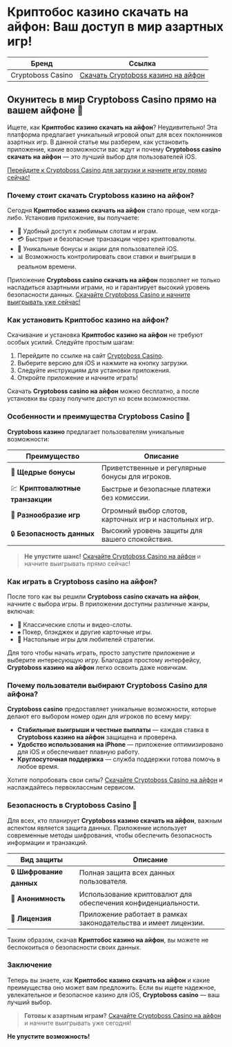 # Криптобос казино скачать на айфон: Ваш доступ в мир азартных игр!

| Бренд | Ссылка |
|-------|--------|
| Cryptoboss Casino | [Скачать Cryptoboss казино на айфон](https://cryptobossc.online/d847bcfa9) |

## Окунитесь в мир Cryptoboss Casino прямо на вашем айфоне 📲

Ищете, как **Криптобос казино скачать на айфон**? Неудивительно! Эта платформа предлагает уникальный игровой опыт для всех поклонников азартных игр. В данной статье мы разберем, как установить приложение, какие возможности вас ждут и почему **Cryptoboss casino скачать на айфон** — это лучший выбор для пользователей iOS.

[Перейдите к Cryptoboss Casino для загрузки и начните игру прямо сейчас!](https://cryptobossc.online/d847bcfa9)

### Почему стоит скачать Cryptoboss казино на айфон?

Сегодня **Криптобос казино скачать на айфон** стало проще, чем когда-либо. Установив приложение, вы получаете:

- 📱 Удобный доступ к любимым слотам и играм.
- 💳 Быстрые и безопасные транзакции через криптовалюты.
- 🎰 Уникальные бонусы и акции для пользователей iOS.
- 📊 Возможность контролировать свои ставки и выигрыши в реальном времени.

Приложение **Cryptoboss casino скачать на айфон** позволяет не только насладиться азартными играми, но и гарантирует высокий уровень безопасности данных. [Скачайте Cryptoboss Casino и начните выигрывать уже сейчас!](https://cryptobossc.online/d847bcfa9)

### Как установить Криптобос казино на айфон?

Скачивание и установка **Криптобос казино на айфон** не требуют особых усилий. Следуйте простым шагам:

1. Перейдите по ссылке на сайт [Cryptoboss Casino](https://cryptobossc.online/d847bcfa9).
2. Выберите версию для iOS и нажмите на кнопку загрузки.
3. Следуйте инструкциям для установки приложения.
4. Откройте приложение и начните играть!

Скачать **Cryptoboss casino на айфон** можно бесплатно, а после установки вы сразу получите доступ ко всем возможностям.

### Особенности и преимущества Cryptoboss Casino 🎲

**Cryptoboss казино** предлагает пользователям уникальные возможности:

| Преимущество | Описание |
|--------------|----------|
| 🎁 **Щедрые бонусы** | Приветственные и регулярные бонусы для игроков. |
| 💹 **Криптовалютные транзакции** | Быстрые и безопасные платежи без комиссии. |
| 🎲 **Разнообразие игр** | Огромный выбор слотов, карточных игр и настольных игр. |
| 🔒 **Безопасность данных** | Высокий уровень защиты для вашего спокойствия. |

> **Не упустите шанс!** [Скачайте Cryptoboss Casino на айфон](https://cryptobossc.online/d847bcfa9) и начните выигрывать прямо сейчас!

### Как играть в Cryptoboss casino на айфон?

После того как вы решили **Cryptoboss casino скачать на айфон**, начните с выбора игры. В приложении доступны различные жанры, включая:

- 🎰 Классические слоты и видео-слоты.
- ♠️ Покер, блэкджек и другие карточные игры.
- 🎲 Настольные игры для любителей стратегии.

Для того чтобы начать играть, просто запустите приложение и выберите интересующую игру. Благодаря простому интерфейсу, **Cryptoboss казино на айфон** легко освоить даже новичкам.

### Почему пользователи выбирают Cryptoboss Casino для айфона?

**Cryptoboss casino** предоставляет уникальные возможности, которые делают его выбором номер один для игроков по всему миру:

- **Стабильные выигрыши и честные выплаты** — каждая ставка в **Cryptoboss казино на айфон** защищена и проверена.
- **Удобство использования на iPhone** — приложение оптимизировано для iOS и обеспечивает плавную работу.
- **Круглосуточная поддержка** — служба поддержки готова помочь в любое время.

Хотите попробовать свои силы? [Скачайте Cryptoboss Casino на айфон](https://cryptobossc.online/d847bcfa9) и наслаждайтесь первоклассным сервисом.

### Безопасность в Cryptoboss Casino 🔐

Для всех, кто планирует **Cryptoboss казино скачать на айфон**, важным аспектом является защита данных. Приложение использует современные методы шифрования, чтобы обеспечить безопасность информации и транзакций.

| Вид защиты | Описание |
|------------|----------|
| 🔒 **Шифрование данных** | Полная защита всех данных пользователя. |
| 👤 **Анонимность** | Использование криптовалют для обеспечения конфиденциальности. |
| 📜 **Лицензия** | Приложение работает в рамках законодательства и имеет лицензии. |

Таким образом, скачав **Криптобос казино на айфон**, вы можете не беспокоиться о безопасности своих данных.

### Заключение

Теперь вы знаете, как **Криптобос казино скачать на айфон** и какие преимущества оно может вам предложить. Если вы ищете надежное, увлекательное и безопасное казино для iOS, **Cryptoboss casino** — ваш лучший выбор.

> **Готовы к азартным играм?** [Скачайте Cryptoboss Casino на айфон](https://cryptobossc.online/d847bcfa9) и начните выигрывать уже сегодня!

**Не упустите возможность!**
